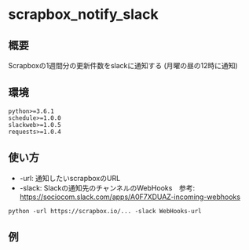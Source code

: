 # scrapbox_notify_slack

## 概要
Scrapboxの1週間分の更新件数をslackに通知する (月曜の昼の12時に通知)

## 環境
```
python>=3.6.1
schedule>=1.0.0
slackweb>=1.0.5
requests>=1.0.4
```

## 使い方
- -url: 通知したいscrapboxのURL
- -slack: Slackの通知先のチャンネルのWebHooks　参考: https://sociocom.slack.com/apps/A0F7XDUAZ-incoming-webhooks


```python -url https://scrapbox.io/... -slack WebHooks-url ```

## 例
